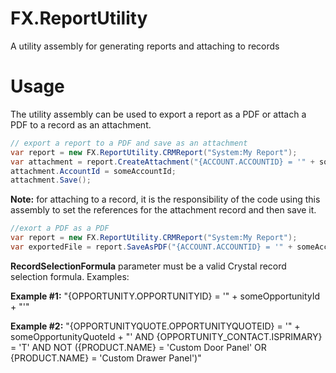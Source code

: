 # FX.ReportUtility
A utility assembly for generating reports and attaching to records

# Usage
The utility assembly can be used to export a report as a PDF or attach a PDF to a record as an attachment.

```C#
// export a report to a PDF and save as an attachment
var report = new FX.ReportUtility.CRMReport("System:My Report");
var attachment = report.CreateAttachment("{ACCOUNT.ACCOUNTID} = '" + someAccountId + "'");
attachment.AccountId = someAccountId;
attachment.Save();
```

**Note:** for attaching to a record, it is the responsibility of the code using this assembly to set the references for the attachment record and then save it.

```C#
//exort a PDF as a PDF 
var report = new FX.ReportUtility.CRMReport("System:My Report");
var exportedFile = report.SaveAsPDF("{ACCOUNT.ACCOUNTID} = '" + someAccountId + "'");
```

**RecordSelectionFormula** parameter must be a valid Crystal record selection formula. Examples:

**Example #1:**
"{OPPORTUNITY.OPPORTUNITYID} = '" + someOpportunityId + "'"
 
**Example #2:**
"{OPPORTUNITYQUOTE.OPPORTUNITYQUOTEID} = '" + someOpportunityQuoteId + "' AND {OPPORTUNITY_CONTACT.ISPRIMARY} = 'T' AND NOT ({PRODUCT.NAME} = 'Custom Door Panel' OR {PRODUCT.NAME} = 'Custom Drawer Panel')"
